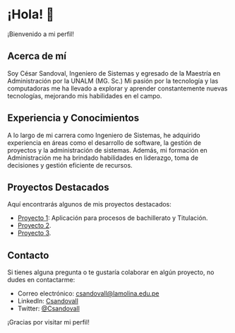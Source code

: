 # ¡Hola! 👋

¡Bienvenido a mi perfil!

## Acerca de mí
Soy César Sandoval, Ingeniero de Sistemas y egresado de la Maestría en Administración por la UNALM (MG. Sc.)  Mi pasión por la tecnología y las computadoras me ha llevado a explorar y aprender constantemente nuevas tecnologías, mejorando mis habilidades en el campo.

## Experiencia y Conocimientos
A lo largo de mi carrera como Ingeniero de Sistemas, he adquirido experiencia en áreas como el desarrollo de software, la gestión de proyectos y la administración de sistemas. Además, mi formación en Administración me ha brindado habilidades en liderazgo, toma de decisiones y gestión eficiente de recursos.

## Proyectos Destacados
Aquí encontrarás algunos de mis proyectos destacados:

- [Proyecto 1](https://github.com/users/crsandovall/projects/1): Aplicación para procesos de bachillerato y Titulación.
- [Proyecto 2](enlace-al-proyecto-2).
- [Proyecto 3](enlace-al-proyecto-3).

## Contacto
Si tienes alguna pregunta o te gustaría colaborar en algún proyecto, no dudes en contactarme:

- Correo electrónico: [csandovall@lamolina.edu.pe](mailto:csandovall@lamolina.edu.pe)
- LinkedIn: [Csandovall](https://www.linkedin.com/in/csandovall/)
- Twitter: [@Csandovall](https://twitter.com/csandovall)

¡Gracias por visitar mi perfil!

